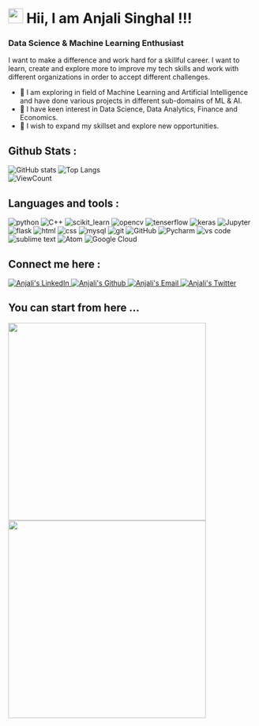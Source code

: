 

<!--
**anjiii-18/anjiii-18** is a ✨ _special_ ✨ repository because its `README.md` (this file) appears on your GitHub profile.

Here are some ideas to get you started:

-  I’m currently working on implementation of ML/AI algorithms using python and its various libraries like numpy,pandas,matplotlib,seaborn,keras,tenserflow.
-  I’m currently learning more in field of application of ML/Ai in various domains of Data Science.
-  I’m looking to collaborate on ...
- 🤔 I’m looking for help with ...
- 💬  👋Ask me about ...
- 📫 How to reach me: https://www.linkedin.com/in/anjali-s-b32153102/
- 😄 Pronouns: She/Her
- ⚡ Fun fact: ...
-->
<h1><img src="https://emojis.slackmojis.com/emojis/images/1531849430/4246/blob-sunglasses.gif?1531849430" width="30"/> Hii, I am Anjali Singhal !!!</h1>

### Data Science & Machine Learning Enthusiast 

<!-- **uannabi/uannabi** is a ✨ _special_ ✨ repository because its `README.md` (this file) appears on your GitHub profile. -->

I want to make a difference and work hard for a skillful career. I want to learn, create and explore more to improve my tech skills and work with different organizations in order to accept different challenges.
<br>
<!-- <img align="right" src="https://github.com/uannabi/-/blob/master/resource/HelloWorld.gif" width="400px" /> -->

- 🔭  I am exploring in field of Machine Learning and Artificial Intelligence and have done various projects in different sub-domains of ML & AI.
- 🌱  I have keen interest in Data Science, Data Analytics, Finance and Economics.
- 👯  I wish to expand my skillset and explore new opportunities.






## Github Stats :
<!-- <a href="#"><img height="137px" src="https://github-readme-stats.vercel.app/api?username=anjiii-18&hide_title=true&hide_border=true&show_icons=true&include_all_commits=true&count_private=true&line_height=21&text_color=000&icon_color=000&bg_color=0,ea6161,ffc64d,fffc4d,52fa5a&theme=graywhite" /><!-- wi*quL3fcV<img height="137px" src="https://github-readme-stats.vercel.app/api/top-langs/?username=anjiii-18&hide=html&hide_title=true&hide_border=true&layout=compact&langs_count=7&exclude_repo=comp426,Redventures-Movie-Quotes&text_color=000&icon_color=fff&bg_color=0,52fa5a,4dfcff,c64dff&theme=graywhite" /></a> -->


![GitHub stats](https://github-readme-stats.vercel.app/api?username=anjiii-18&show_icons=true&hide_title=true&count_private=true&include_all_commits=true&count_private=true&theme=solarized-light)
![Top Langs](https://github-readme-stats.vercel.app/api/top-langs/?username=anjiii-18&layout=compact&theme=solarized-light&custom_title=Statistics)  
![ViewCount](https://komarev.com/ghpvc/?username=anjiii-18&color=421A47)

## Languages and tools :

![python](https://img.shields.io/badge/python%20-%2314354C.svg?&style=for-the-badge&logo=python&logoColor=white)
![C++](https://img.shields.io/badge/C%2B%2B-00599C?style=for-the-badge&logo=c%2B%2B&logoColor=white)
![scikit_learn](https://img.shields.io/badge/scikit_learn-F7931E?style=for-the-badge&logo=scikit-learn&logoColor=white)
![opencv](https://img.shields.io/badge/OpenCV-27338e?style=for-the-badge&logo=OpenCV&logoColor=white)
![tenserflow](https://img.shields.io/badge/TensorFlow-FF6F00?style=for-the-badge&logo=TensorFlow&logoColor=white)
![keras](https://img.shields.io/badge/Keras-D00000?style=for-the-badge&logo=Keras&logoColor=white)
![Jupyter](https://img.shields.io/badge/Jupyter-F37626.svg?&style=for-the-badge&logo=Jupyter&logoColor=white)
![flask](https://img.shields.io/badge/Flask-000000.svg?&style=for-the-badge&logo=flask&logoColor=white)
![html](https://img.shields.io/badge/html%20-%23E34F26.svg?&style=for-the-badge&logo=html5&logoColor=white)
![css](https://img.shields.io/badge/css%20-%231572B6.svg?&style=for-the-badge&logo=css3&logoColor=white) 
![mysql](https://img.shields.io/badge/mysql-4479A1.svg?&style=for-the-badge&logo=mysql&logoColor=white)
![git](https://img.shields.io/badge/git%20-%23F05033.svg?&style=for-the-badge&logo=git&logoColor=white) 
![GitHub](https://img.shields.io/badge/GitHub-100000?style=for-the-badge&logo=github&logoColor=white) 
![Pycharm](https://img.shields.io/badge/pycharm-143?style=for-the-badge&logo=pycharm&logoColor=black&color=black&labelColor=green)
![vs code](https://img.shields.io/badge/Visual_Studio_Code-0078D4?style=for-the-badge&logo=visual%20studio%20code&logoColor=white)
![sublime text](https://img.shields.io/badge/sublime_text-%23575757.svg?&style=for-the-badge&logo=sublime-text&logoColor=important)
![Atom](https://img.shields.io/badge/Atom-66595C?style=for-the-badge&logo=Atom&logoColor=white)
![Google Cloud](https://img.shields.io/badge/Google_Cloud-4285F4?style=for-the-badge&logo=google-cloud&logoColor=white)




## Connect me here :

<a href="https://www.linkedin.com/in/anjali-s-b32153102/">
  <img alt="Anjali's LinkedIn" src="https://img.shields.io/badge/LinkedIn-0077B5?style=flat-square&logo=linkedin&logoColor=white" />
</a>
<a href="https://github.com/anjiii-18">
 <img alt="Anjali's Github" src="https://img.shields.io/badge/GitHub-100000?style=flat-square&logo=github&logoColor=white" />
</a>                                                                                                                           
<a href="mailto:anjalisinghal18@gmail.com">
  <img alt="Anjali's Email" src="https://img.shields.io/badge/-E--mail-1A4730?style=flat-square&logo=Gmail&logoColor=white" />
</a> 
<a href="https://twitter.com/Anjali__Singhal">
 <img alt="Anjali's Twitter" src="https://img.shields.io/badge/Twitter-1DA1F2?style=flat-square&logo=twitter&logoColor=white" />
</a> 



## You can start from here ...

<a href="https://github.com/anjiii-18/HackOn_With_Amazon-Aquite"> <img src="https://github-readme-stats.vercel.app/api/pin/?username=anjiii-18&repo=HackOn_With_Amazon-Aquite" width=400> </a> 
<a href="https://github.com/anjiii-18/Color-in-Astronomy"> <img src="https://github-readme-stats.vercel.app/api/pin/?username=anjiii-18&repo=Color-in-Astronomy" width=400> </a> 
<br>
 
